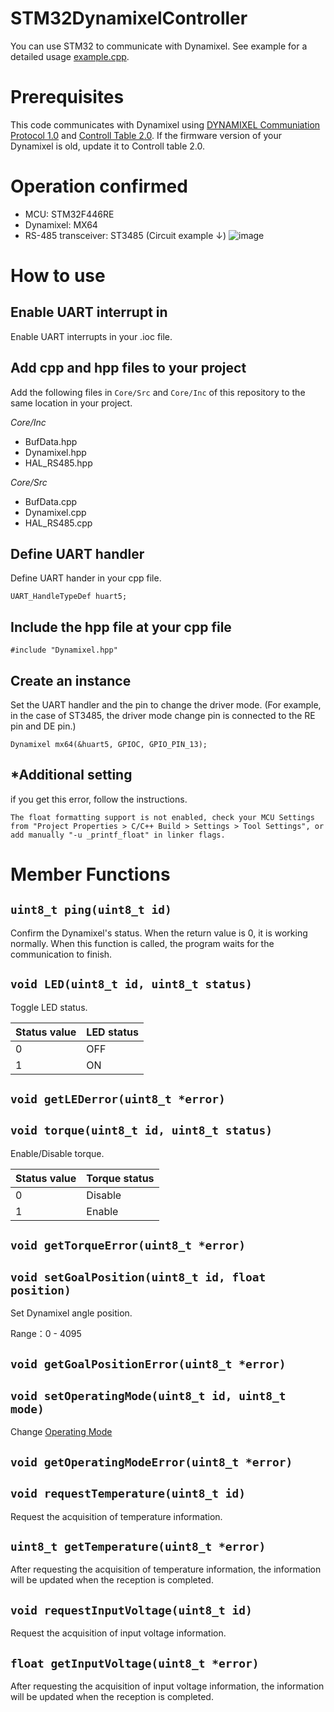 # STM32DynamixelController

You can use STM32 to communicate with Dynamixel. See example for a detailed usage [example.cpp](https://github.com/shimotoriharuki/STM32DynamixelController/blob/master/Core/Src/example.cpp).

# Prerequisites

This code communicates with Dynamixel using [DYNAMIXEL Communiation Protocol 1.0](https://emanual.robotis.com/docs/en/dxl/protocol1/) and [Controll Table 2.0](https://emanual.robotis.com/docs/en/dxl/mx/mx-64-2/). If the firmware version of your Dynamixel is old, update it to Controll table 2.0.

# Operation confirmed

- MCU: STM32F446RE
- Dynamixel: MX64
- RS-485 transceiver: ST3485 (Circuit example ↓)
  ![image](https://user-images.githubusercontent.com/39794518/171106358-3a219f7b-bb4a-4dd2-91ba-fe9129ae67ee.png)
  
# How to use

## Enable UART interrupt in

Enable UART interrupts in your .ioc file.

## Add cpp and hpp files to your project

Add the following files in `Core/Src`  and `Core/Inc` of this repository to the same location in your project.

*Core/Inc*
- BufData.hpp
- Dynamixel.hpp
- HAL_RS485.hpp

*Core/Src*
- BufData.cpp
- Dynamixel.cpp
- HAL_RS485.cpp

## Define UART handler

Define UART hander in your cpp file.

```
UART_HandleTypeDef huart5;
```

## Include the hpp file at your cpp file
```
#include "Dynamixel.hpp"
```

## Create an instance

Set the UART handler and the pin to change the driver mode.
(For example, in the case of ST3485, the driver mode change pin is connected to the RE pin and DE pin.)

```
Dynamixel mx64(&huart5, GPIOC, GPIO_PIN_13);
```

## *Additional setting

if you get this error, follow the instructions.

```
The float formatting support is not enabled, check your MCU Settings from "Project Properties > C/C++ Build > Settings > Tool Settings", or add manually "-u _printf_float" in linker flags.
```

# Member Functions

## `uint8_t ping(uint8_t id)`

Confirm the Dynamixel's status. When the return value is 0, it is working normally.
When this function is called, the program waits for the communication to finish.

## `void LED(uint8_t id, uint8_t status)`

Toggle LED status.

|Status value| LED status|
|-|-|
|0|OFF|
|1|ON |

## `void getLEDerror(uint8_t *error)`

## `void torque(uint8_t id, uint8_t status)`

Enable/Disable torque.

|Status value| Torque status|
|-|-|
|0|Disable|
|1|Enable|

## `void getTorqueError(uint8_t *error)`

## `void setGoalPosition(uint8_t id, float position)`

Set Dynamixel angle position. 

Range：0 - 4095

## `void getGoalPositionError(uint8_t *error)`

## `void setOperatingMode(uint8_t id, uint8_t mode)`

Change [Operating Mode](https://emanual.robotis.com/docs/en/dxl/mx/mx-64-2/#operating-mode)

## `void getOperatingModeError(uint8_t *error)`

## `void requestTemperature(uint8_t id)`

Request the acquisition of temperature information.

## `uint8_t getTemperature(uint8_t *error)`

After requesting the acquisition of temperature information, the information will be updated when the reception is completed.

## `void requestInputVoltage(uint8_t id)`

Request the acquisition of input voltage information.

## `float getInputVoltage(uint8_t *error)`

After requesting the acquisition of input voltage information, the information will be updated when the reception is completed.
